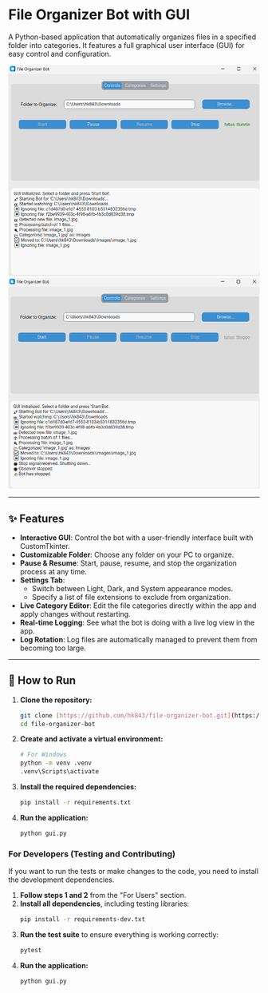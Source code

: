 # File Organizer Bot with GUI

A Python-based application that automatically organizes files in a specified folder into categories. It features a full graphical user interface (GUI) for easy control and configuration.

![Screenshot of the File Organizer GUI](docs/Screenshot_1.png)
![Screenshot of the File Organizer GUI](docs/Screenshot_2.png)

---

## ✨ Features

* **Interactive GUI**: Control the bot with a user-friendly interface built with CustomTkinter.
* **Customizable Folder**: Choose any folder on your PC to organize.
* **Pause & Resume**: Start, pause, resume, and stop the organization process at any time.
* **Settings Tab**:
    * Switch between Light, Dark, and System appearance modes.
    * Specify a list of file extensions to exclude from organization.
* **Live Category Editor**: Edit the file categories directly within the app and apply changes without restarting.
* **Real-time Logging**: See what the bot is doing with a live log view in the app.
* **Log Rotation**: Log files are automatically managed to prevent them from becoming too large.

---

## 🚀 How to Run

1.  **Clone the repository:**
    ```bash
    git clone [https://github.com/hk843/file-organizer-bot.git](https://github.com/hk843/file-organizer-bot.git)
    cd file-organizer-bot
    ```
2.  **Create and activate a virtual environment:**
    ```bash
    # For Windows
    python -m venv .venv
    .venv\Scripts\activate
    ```
3.  **Install the required dependencies:**
    ```bash
    pip install -r requirements.txt
    ```
4.  **Run the application:**
    ```bash
    python gui.py
    ```

### For Developers (Testing and Contributing)

If you want to run the tests or make changes to the code, you need to install the development dependencies.

1.  **Follow steps 1 and 2** from the "For Users" section.
2.  **Install all dependencies**, including testing libraries:
    ```bash
    pip install -r requirements-dev.txt
    ```
3.  **Run the test suite** to ensure everything is working correctly:
    ```bash
    pytest
    ```
4.  **Run the application:**
    ```bash
    python gui.py
    ```